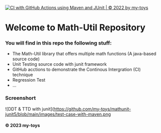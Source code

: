 [![CI with GitHub Actions using Maven and JUnit | © 2022 by my-toys](https://github.com/my-toys/mathunit-junit5/actions/workflows/ci-with-maven.yml/badge.svg)](https://github.com/my-toys/mathunit-junit5/actions/workflows/ci-with-maven.yml)

# Welcome to Math-Util Repository
### You will find in this repo the following stuff:

* The Math-Util library that offers multiple math functions (A java-based source code)
* Unit Testing source code with junit framework
* GitHub acctions to demonstrate the Continous Intergration (CI) technique
* Regression Test
* ...


### Screenshort

![DDT & TTD with junit](https://github.com/my-toys/mathunit-junit5/blob/main/images/test-case-with-maven.png

#### © 2023 my-toys
